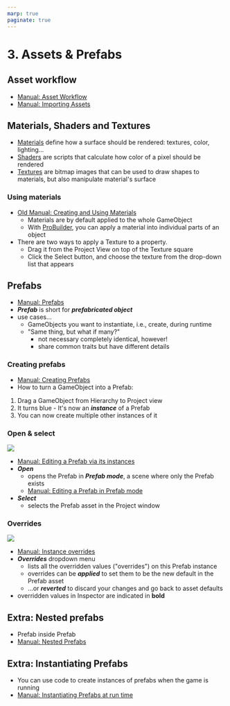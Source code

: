 ```yaml
---
marp: true
paginate: true
---
```

<!-- headingDivider: 3 -->
<!-- class: default -->
# 3. Assets & Prefabs



## Asset workflow

* [Manual: Asset Workflow](https://docs.unity3d.com/Manual/AssetWorkflow.html)
* [Manual: Importing Assets](https://docs.unity3d.com/Manual/ImportingAssets.html)
## Materials, Shaders and Textures

* [Materials](https://docs.unity3d.com/Manual/materials-introduction.html) define how a surface should be rendered: textures, color, lighting...
* [Shaders](https://docs.unity3d.com/Manual/shader-introduction.html) are scripts that calculate how color of a pixel should be rendered
* [Textures](https://docs.unity3d.com/Manual/Textures.html) are bitmap images that can be used to draw shapes to materials, but also manipulate material's surface

### Using materials

* [Old Manual: Creating and Using Materials](https://docs.unity3d.com/560/Documentation/Manual/Materials.html)
  * Materials are by default applied to the whole GameObject
  * With [ProBuilder](../unity-cookbook/3dplatforming.md#probuilder), you can apply a material into individual parts of an object
* There are two ways to apply a Texture to a property.
  * Drag it from the Project View on top of the Texture square
  * Click the Select button, and choose the texture from the drop-down list that appears

## Prefabs

* [Manual: Prefabs](https://docs.unity3d.com/Manual/Prefabs.html)
* ***Prefab*** is short for ***prefabricated object***
* use cases...
  * GameObjects you want to instantiate, i.e., create, during runtime
  * "Same thing, but what if many?"
    * not necessary completely identical, however!
    * share common traits but have different details
### Creating prefabs
* [Manual: Creating Prefabs](https://docs.unity3d.com/Manual/CreatingPrefabs.html)
* How to turn a GameObject into a Prefab:

1) Drag a GameObject from Hierarchy to Project view
2) It turns blue - It's now an ***instance*** of a Prefab
3) You can now create multiple other instances of it

### Open & select

![](https://docs.unity3d.com/uploads/Main/PrefabsInspectorControls1.png)
  * [Manual: Editing a Prefab via its instances](https://docs.unity3d.com/Manual/EditingPrefabViaInstance.html)
  * ***Open***
    * opens the Prefab in ***Prefab mode***, a scene where only the Prefab exists
    * [Manual: Editing a Prefab in Prefab mode](https://docs.unity3d.com/Manual/EditingInPrefabMode.html)
  * ***Select***
    * selects the Prefab asset in the Project window

### Overrides
![](https://docs.unity3d.com/uploads/Main/PrefabsOverridesDropdown1.png)
  * [Manual: Instance overrides](https://docs.unity3d.com/Manual/PrefabInstanceOverrides.html)
  * ***Overrides*** dropdown menu
    * lists all the overridden values ("overrides") on this Prefab instance
    * overrides can be ***applied*** to set them to be the new default in the Prefab asset
    * ...or ***reverted*** to discard your changes and go back to asset defaults
* overridden values in Inspector are indicated in **bold**

## Extra: Nested prefabs
<!-- _backgroundColor: pink -->

* Prefab inside Prefab
* [Manual: Nested Prefabs](https://docs.unity3d.com/Manual/NestedPrefabs.html)

## Extra: Instantiating Prefabs
<!-- _backgroundColor: pink -->

* You can use code to create instances of prefabs when the game is running
* [Manual: Instantiating Prefabs at run time
](https://docs.unity3d.com/Manual/InstantiatingPrefabs.html)